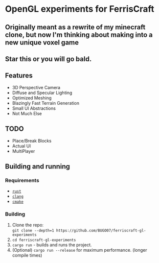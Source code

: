 # OpenGL experiments for FerrisCraft
## Originally meant as a rewrite of my minecraft clone, but now I'm thinking about making into a new unique voxel game

## Star this or you will go bald.

## Features
- 3D Perspective Camera
- Diffuse and Specular Lighting
- Optimized Meshing
- Blazingly Fast Terrain Generation
- Small UI Abstractions
- Not Much Else

## TODO
- Place/Break Blocks
- Actual UI
- MultiPlayer

## Building and running
### Requirements
- [`rust`](https://rustup.rs/)
- [`clang`](https://clang.llvm.org/)
- [`cmake`](https://cmake.org/)

### Building
1. Clone the repo:\
    `git clone --depth=1 https://github.com/BUGO07/ferriscraft-gl-experiments`
2. `cd ferriscraft-gl-experiments`
3. `cargo run` - builds and runs the project.
4. (Optional) `cargo run --release` for maximum performance. (longer compile times)